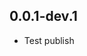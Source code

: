 <!-- 
  Copyright 2021 All wao_ui authors. All rights reserved.
  Use of this source code is governed by a BSD-style license that can be
  found in the LICENSE file.
 -->

## 0.0.1-dev.1

* Test publish
